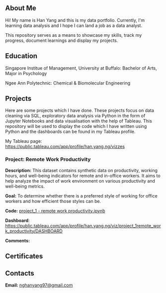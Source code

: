 ## About Me
Hi! My name is Han Yang and this is my data portfolio. Currently, I'm learning data analysis and I hope I can land a job as a data analyst. 

This repository serves as a means to showcase my skills, track my progress, document learnings and display my projects.


## Education
Singapore Institue of Management, University at Buffalo: Bachelor of Arts, Major in Psychology

Ngee Ann Polytechnic: Chemical & Biomolecular Engineering


## Projects
Here are some projects which I have done. These projects focus on data cleaning via SQL, exploratory data analysis via Python in the form of Jupyter Notebooks and data visualisation with the help of Tableau. This repository will be used to display the code which I have written using Python and the dashboards can be found in my Tableau profile.

My Tableau page: https://public.tableau.com/app/profile/han.yang.ng/vizzes

### Project: Remote Work Productivity

**Description:** This dataset contains synthetic data on productivity, working hours, and well-being indicators for remote and in-office workers. It aims to help analyze the impact of work environment on various productivity and well-being metrics.

**Goal:** To determine whether there is a preferred style of working for office workers and how efficient those styles can be. 

**Code:** [project_1 - remote work productivity.ipynb](https://github.com/hunyoungg/jupyter_notebook/blob/515f6b38accee18fde6a270af699544c73b08b9a/project_1%20-%20remote%20work%20productivity.ipynb)

**Dashboard**: https://public.tableau.com/app/profile/han.yang.ng/viz/project_1remote_work_productivity/DASHBOARD

**Comments:** 


## Certificates


## Contacts
**Email:** nghanyang97@gmail.com

